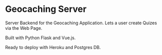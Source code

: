 # Geocaching Server

Server Backend for the Geocaching Application.
Lets a user create Quizes via the Web Page.

Built with Python Flask and Vue.js.

Ready to deploy with Heroku and Postgres DB.
